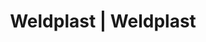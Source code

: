 ---
Link: "file:/Users/vinayakpatel/Downloads/www.weldplast.cz/eshop_products_compare/add/eshop-products-variant418"
product_name: "null"
product_id: "null"
title: "Weldplast | Weldplast"
product_desc: ""
product_specs: ""
product_downloads: ""
href: ""
accessories: ""
similar_products: ""
---